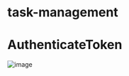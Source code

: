 # task-management  

# AuthenticateToken 

![image](https://github.com/tushii05/task-management/assets/104415590/5fafe977-5d62-4db8-b1ba-939653aaea2d)

